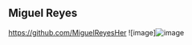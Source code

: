 ## Miguel Reyes
https://github.com/MiguelReyesHer
![image]![image](https://user-images.githubusercontent.com/88996723/132058341-cfa52866-63e8-4289-849c-5feacf2bc431.png)
